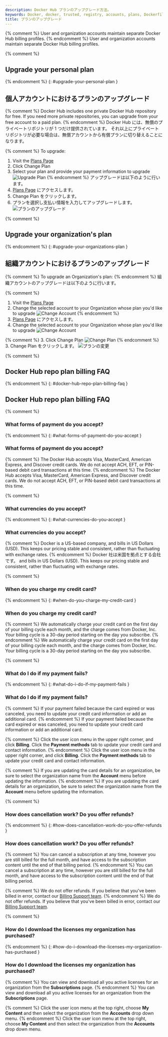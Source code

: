 ```yaml
---
description: Docker Hub プランのアップグレード方法。
keywords: Docker, docker, trusted, registry, accounts, plans, Dockerfile, Docker Hub, webhooks, docs, documentation
title: プランのアップグレード
---
```


{% comment %}
User and organization accounts maintain separate Docker Hub billing profiles.
{% endcomment %}
User and organization accounts maintain separate Docker Hub billing profiles.

{% comment %}
## Upgrade your personal plan
{% endcomment %}
{: #upgrade-your-personal-plan }
## 個人アカウントにおけるプランのアップグレード

{% comment %}
Docker Hub includes one private Docker Hub repository for free. If you need
more private repositories, you can upgrade from your free account to a paid
plan.
{% endcomment %}
Docker Hub には、無償のプライベートリポジトリが 1 つだけ提供されています。
それ以上にプライベートリポジトリが必要な場合は、無償アカウントから有償プランに切り替えることになります。

{% comment %}
To upgrade:
1. Visit the [Plans Page](https://hub.docker.com/account/billing-plans/)
2. Click Change Plan
3. Select your plan and provide your payment information to upgrade ![Upgrade Plan](images/index-upgrade-plan.png)
{% endcomment %}
アップグレードは以下のように行います。
1. [Plans Page](https://hub.docker.com/account/billing-plans/) にアクセスします。
2. Change Plan をクリックします。
3. プランを選択し支払い情報を入力してアップグレードします。
   ![プランのアップグレード](images/index-upgrade-plan.png)

{% comment %}
## Upgrade your organization's plan
{% endcomment %}
{: #upgrade-your-organizations-plan }
## 組織アカウントにおけるプランのアップグレード

{% comment %}
To upgrade an Organization's plan:
{% endcomment %}
組織アカウントのアップグレードは以下のように行います。

{% comment %}
1. Visit the [Plans Page](https://hub.docker.com/account/billing-plans/)
2. Change the selected account to your Organization whose plan you'd like to upgrade ![Change Account](images/upgrade-change-account.png)
{% endcomment %}
1. [Plans Page](https://hub.docker.com/account/billing-plans/) にアクセスします。
2. Change the selected account to your Organization whose plan you'd like to upgrade ![Change Account](images/upgrade-change-account.png)

{% comment %}
3. Click Change Plan ![Change Plan](images/upgrade-change-plan.png)
{% endcomment %}
3. Change Plan をクリックします。
   ![プランの変更](images/upgrade-change-plan.png)


{% comment %}
## Docker Hub repo plan billing FAQ
{% endcomment %}
{: #docker-hub-repo-plan-billing-faq }
## Docker Hub repo plan billing FAQ

{% comment %}
### What forms of payment do you accept?
{% endcomment %}
{: #what-forms-of-payment-do-you-accept }
### What forms of payment do you accept?

{% comment %}
The Docker Hub accepts Visa, MasterCard, American Express, and Discover credit
cards. We do not accept ACH, EFT, or PIN-based debit card transactions at this
time.
{% endcomment %}
The Docker Hub accepts Visa, MasterCard, American Express, and Discover credit
cards. We do not accept ACH, EFT, or PIN-based debit card transactions at this
time.

{% comment %}
### What currencies do you accept?
{% endcomment %}
{: #what-currencies-do-you-accept }
### What currencies do you accept?

{% comment %}
Docker is a US-based company, and bills in US Dollars (USD). This keeps our
pricing stable and consistent, rather than fluctuating with exchange rates.
{% endcomment %}
Docker 社は米国を拠点とする会社です。
and bills in US Dollars (USD). This keeps our
pricing stable and consistent, rather than fluctuating with exchange rates.

{% comment %}
### When do you charge my credit card?
{% endcomment %}
{: #when-do-you-charge-my-credit-card }
### When do you charge my credit card?

{% comment %}
We automatically charge your credit card on the first day of your billing cycle
each month, and the charge comes from Docker, Inc. Your billing cycle is a
30-day period starting on the day you subscribe.
{% endcomment %}
We automatically charge your credit card on the first day of your billing cycle
each month, and the charge comes from Docker, Inc. Your billing cycle is a
30-day period starting on the day you subscribe.

{% comment %}
### What do I do if my payment fails?
{% endcomment %}
{: #what-do-i-do-if-my-payment-fails }
### What do I do if my payment fails?

{% comment %}
If your payment failed because the card expired or was canceled, you need to
update your credit card information or add an additional card.
{% endcomment %}
If your payment failed because the card expired or was canceled, you need to
update your credit card information or add an additional card.

{% comment %}
Click the user icon menu in the upper right corner, and click
**Billing**. Click the **Payment methods** tab to update your credit card and
contact information.
{% endcomment %}
Click the user icon menu in the upper right corner, and click
**Billing**. Click the **Payment methods** tab to update your credit card and
contact information.

{% comment %}
If you are updating the card details for an organization, be sure to select the
organization name from the **Account** menu before updating the information.
{% endcomment %}
If you are updating the card details for an organization, be sure to select the
organization name from the **Account** menu before updating the information.

{% comment %}
### How does cancellation work? Do you offer refunds?
{% endcomment %}
{: #how-does-cancellation-work-do-you-offer-refunds }
### How does cancellation work? Do you offer refunds?

{% comment %}
You can cancel a subscription at any time, however you are still billed
for the full month, and have access to the subscription content until the end of
that billing period.
{% endcomment %}
You can cancel a subscription at any time, however you are still billed
for the full month, and have access to the subscription content until the end of
that billing period.

{% comment %}
We do not offer refunds. If you believe that you've been billed in error,
contact our [Billing Support team](mailto:billing@docker.com).
{% endcomment %}
We do not offer refunds. If you believe that you've been billed in error,
contact our [Billing Support team](mailto:billing@docker.com).

{% comment %}
### How do I download the licenses my organization has purchased?
{% endcomment %}
{: #how-do-i-download-the-licenses-my-organization-has-purchased }
### How do I download the licenses my organization has purchased?

{% comment %}
You can view and download all you active licenses for an organization from the
**Subscriptions** page.
{% endcomment %}
You can view and download all you active licenses for an organization from the
**Subscriptions** page.

{% comment %}
Click the user icon menu at the top right, choose **My Content** and then
select the organization from the **Accounts** drop down menu.
{% endcomment %}
Click the user icon menu at the top right, choose **My Content** and then
select the organization from the **Accounts** drop down menu.
